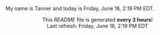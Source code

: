 My name is Tanner and today is Friday, June 16, 2:19 PM EDT.

<p align="center">This <i>README</i> file is generated <b>every 3 hours</b>!</br>Last refresh: Friday, June 16, 2:19 PM EDT<br /></p>
